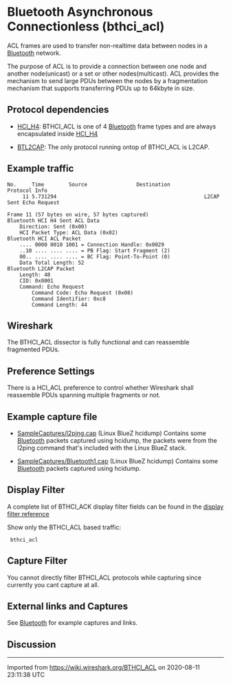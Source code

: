 # Bluetooth Asynchronous Connectionless (bthci\_acl)

ACL frames are used to transfer non-realtime data between nodes in a [Bluetooth](/Bluetooth) network.

The purpose of ACL is to provide a connection between one node and another node(unicast) or a set or other nodes(multicast). ACL provides the mechanism to send large PDUs between the nodes by a fragmentation mechanism that supports transferring PDUs up to 64kbyte in size.

## Protocol dependencies

  - [HCI\_H4](/HCI_H4): BTHCI\_ACL is one of 4 [Bluetooth](/Bluetooth) frame types and are always encapsulated inside [HCI\_H4](/HCI_H4)

  - [BTL2CAP](/BTL2CAP): The only protocol running ontop of BTHCI\_ACL is L2CAP.

## Example traffic

    No.     Time        Source                Destination           Protocol Info
         11 5.731294                                                L2CAP    Sent Echo Request
    
    Frame 11 (57 bytes on wire, 57 bytes captured)
    Bluetooth HCI H4 Sent ACL Data
        Direction: Sent (0x00)
        HCI Packet Type: ACL Data (0x02)
    Bluetooth HCI ACL Packet
        .... 0000 0010 1001 = Connection Handle: 0x0029
        ..10 .... .... .... = PB Flag: Start Fragment (2)
        00.. .... .... .... = BC Flag: Point-To-Point (0)
        Data Total Length: 52
    Bluetooth L2CAP Packet
        Length: 48
        CID: 0x0001
        Command: Echo Request
            Command Code: Echo Request (0x08)
            Command Identifier: 0xc8
            Command Length: 44

## Wireshark

The BTHCI\_ACL dissector is fully functional and can reassemble fragmented PDUs.

## Preference Settings

There is a HCI\_ACL preference to control whether Wireshark shall reassemble PDUs spanning multiple fragments or not.

## Example capture file

  - [SampleCaptures/l2ping.cap](uploads/__moin_import__/attachments/SampleCaptures/l2ping.cap) (Linux BlueZ hcidump) Contains some [Bluetooth](/Bluetooth) packets captured using hcidump, the packets were from the l2ping command that's included with the Linux BlueZ stack.

  - [SampleCaptures/Bluetooth1.cap](uploads/__moin_import__/attachments/SampleCaptures/Bluetooth1.cap) (Linux BlueZ hcidump) Contains some [Bluetooth](/Bluetooth) packets captured using hcidump.

## Display Filter

A complete list of BTHCI\_ACK display filter fields can be found in the [display filter reference](http://www.wireshark.org/docs/dfref/b/bthci_acl.html)

Show only the BTHCI\_ACL based traffic:

``` 
 bthci_acl 
```

## Capture Filter

You cannot directly filter BTHCI\_ACL protocols while capturing since currently you cant capture at all.

## External links and Captures

See [Bluetooth](/Bluetooth) for example captures and links.

## Discussion

---

Imported from https://wiki.wireshark.org/BTHCI_ACL on 2020-08-11 23:11:38 UTC
